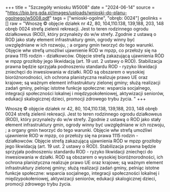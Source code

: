 +++
title = "Szczegóły wniosku W5008"
date = "2024-06-14"
source = "https://bip.brg.gda.pl/images/uploads/wnioski-do-planu-ogolnego/w5008.pdf"
tags = ["wnioski-ogolne", "obręb: 0024"]
geolinks = []
raw = "Wnoszę © objęcie działek nr 42, 80, 104,110.138, 139,188, 203, 148 obręb 0024 strefą zielenii rekreacji. Jest to teren rodzinnego ogrodu działkoweus (ROD), który przynależy do w/w strefy. Zgodnie z ustawą o ROD jako stały ełement infrastruktury gmin, ogrody winny być uwzględniane w ich rozwoju, ; a organy gmin tworzyć do tego warunki. Objęcie włw strefą umoźliwi ujawnienie ROD w mpzp, co przełoży się na prawa 1115 rodzin - działkowców. Objęcie strefą zakazującą ujawnienia RÓD w mpzp groziłoby jego likwidacją (art. 19 ust. 2 ustawy o ROD). Stabilizacja prawna będzie sprzyjała podnoszeniu standardu ROD - ryzyko likwidacji zniechęci do inwesiowania w działki. ROD są obszarem o wysokiej bioróżnorodności, ich ochrona planistyczna realizuje prawo UE oraz krajowe; są ważnym element infrastruktury zielonej gminy; służą realizacji zadań gminy, pelniąc istotne funkcje społeczne: wsparcia socjalnego, integracji społeczności lokalnej i międzypokołeniowej, aktywizacji seniorów, edukacji skalogicznej dzieci, promocji zdrowego trybu życia. "
+++

Wnoszę © objęcie działek nr 42, 80, 104,110.138, 139,188, 203, 148 obręb 0024 strefą zielenii
rekreacji. Jest to teren rodzinnego ogrodu działkoweus (ROD), który przynależy do w/w strefy. Zgodnie
z ustawą o ROD jako stały ełement infrastruktury gmin, ogrody winny być uwzględniane w ich rozwoju, ;
a organy gmin tworzyć do tego warunki. Objęcie włw strefą umoźliwi ujawnienie ROD w mpzp, co
przełoży się na prawa 1115 rodzin - działkowców. Objęcie strefą zakazującą ujawnienia RÓD w mpzp
groziłoby jego likwidacją (art. 19 ust. 2 ustawy o ROD). Stabilizacja prawna będzie sprzyjała podnoszeniu
standardu ROD - ryzyko likwidacji zniechęci do inwesiowania w działki. ROD są obszarem o wysokiej
bioróżnorodności, ich ochrona planistyczna realizuje prawo UE oraz krajowe; są ważnym element
infrastruktury zielonej gminy; służą realizacji zadań gminy, pelniąc istotne funkcje społeczne: wsparcia
socjalnego, integracji społeczności lokalnej i międzypokołeniowej, aktywizacji seniorów, edukacji
skalogicznej dzieci, promocji zdrowego trybu życia.



